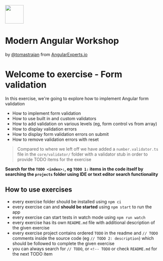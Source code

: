 <img height="60" src="https://angularexperts.io/assets/images/logo/angular-experts.svg">

# Modern Angular Workshop

by [@tomastrajan](https://twitter.com/tomastrajan) from [AngularExperts.io](https://angularexperts.io)

# Welcome to exercise - Form validation

In this exercise, we're going to explore how to implement Angular form validation

- How to implement form validation
- How to use built in and custom validators
- How to add validation on various levels (eg, form control vs from array)
- How to display validation errors
- How to display form validation errors on submit
- How to remove validation errors with reset

> Compared to where we left off we have added a `number.validator.ts` file 
> in the `core/validator/` folder with a validator stub in order to provide TODO items for the exercise

**Search for the  `TODO <index>:`, eg `TODO 1:`  items in the code itself by searching the `projects` folder using IDE or text editor search functionality**


## How to use exercises

- every exercise folder should be installed using `npm ci`
- every exercise can and **should be started** using `npm start` to run the app
- every exercise can start tests in watch mode using `npm run watch`
- every exercise has its own `README.md` file with additional description of the given exercise
- every exercise project contains ordered `TODO` in the readme and `// TODO` comments inside the source code (eg `// TODO 2: description`) which should be followed to complete the given exercise
- you can always search for `// TODO`, or `<!-- TODO` or check `README.md` for the next TODO item


